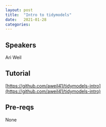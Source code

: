 ```yaml
---
layout: post
title:  "Intro to tidymodels"
date:   2021-01-28
categories:
---
```


## Speakers

Ari Weil

## Tutorial

[https://github.com/aweil41/tidymodels-intro](https://github.com/aweil41/tidymodels-intro)

## Pre-reqs

None
